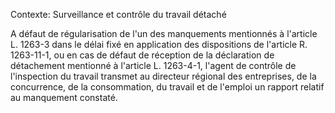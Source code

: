 Contexte: Surveillance et contrôle du travail détaché

A défaut de régularisation de l'un des manquements mentionnés à l'article L. 1263-3 dans le délai fixé en application des dispositions de l'article R. 1263-11-1, ou en cas de défaut de réception de la déclaration de détachement mentionné à l'article L. 1263-4-1, l'agent de contrôle de l'inspection du travail transmet au directeur régional des entreprises, de la concurrence, de la consommation, du travail et de l'emploi un rapport relatif au manquement constaté.